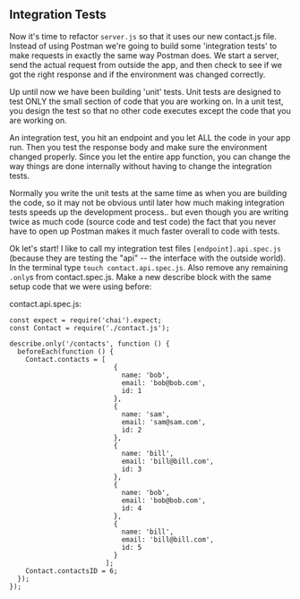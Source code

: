 ## Integration Tests

Now it's time to refactor `server.js` so that it uses our new contact.js file.  Instead of using Postman we're going to build some 'integration tests' to make requests in exactly the same way Postman does.  We start a server, send the actual request from outside the app, and then check to see if we got the right response and if the environment was changed correctly.

Up until now we have been building 'unit' tests.  Unit tests are designed to test ONLY the small section of code that you are working on.  In a unit test, you design the test so that no other code executes except the code that you are working on.

An integration test, you hit an endpoint and you let ALL the code in your app run.  Then you test the response body and make sure the environment changed properly. Since you let the entire app function, you can change the way things are done internally without having to change the integration tests.

Normally you write the unit tests at the same time as when you are building the code, so it may not be obvious until later how much making integration tests speeds up the development process.. but even though you are writing twice as much code (source code and test code) the fact that you never have to open up Postman makes it much faster overall to code with tests.

Ok let's start!  I like to call my integration test files `[endpoint].api.spec.js` (because they are testing the "api" -- the interface with the outside world). In the terminal type `touch contact.api.spec.js`.  Also remove any remaining `.only`s from contact.spec.js.  Make a new describe block with the same setup code that we were using before:

contact.api.spec.js:
```
const expect = require('chai').expect;
const Contact = require('./contact.js');

describe.only('/contacts', function () {
  beforeEach(function () {
    Contact.contacts = [
                          {
                            name: 'bob',
                            email: 'bob@bob.com',
                            id: 1
                          },
                          {
                            name: 'sam',
                            email: 'sam@sam.com',
                            id: 2
                          },
                          {
                            name: 'bill',
                            email: 'bill@bill.com',
                            id: 3
                          },
                          {
                            name: 'bob',
                            email: 'bob@bob.com',
                            id: 4
                          },
                          {
                            name: 'bill',
                            email: 'bill@bill.com',
                            id: 5
                          }
                        ];
    Contact.contactsID = 6;
  });
});
```